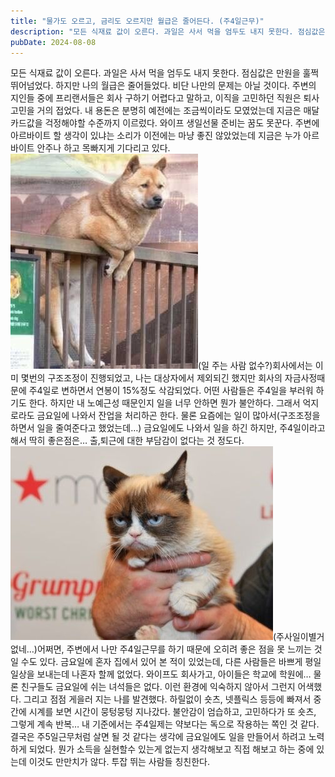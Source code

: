 ```yaml
---
title: "물가도 오르고, 금리도 오르지만 월급은 줄어든다. (주4일근무)"
description: "모든 식재료 값이 오른다. 과일은 사서 먹을 엄두도 내지 못한다. 점심값은 만원을 훌쩍 뛰어넘었다. 하지만 나의 월급은 줄어들었다.  비단 나만의 문제는 아닐 것이다. 주변의 지인들 중에 프리랜서들은 회사 구하기 어렵다고 말하고, 이직을 고민하던 직원은 퇴사고민을 거의 접었다. 내 용돈..."
pubDate: 2024-08-08
---
```


모든 식재료 값이 오른다. 과일은 사서 먹을 엄두도 내지 못한다. 점심값은 만원을 훌쩍 뛰어넘었다. 하지만 나의 월급은 줄어들었다.
비단 나만의 문제는 아닐 것이다. 주변의 지인들 중에 프리랜서들은 회사 구하기 어렵다고 말하고, 이직을 고민하던 직원은 퇴사고민을 거의 접었다. 내 용돈은 분명히 예전에는 조금씩이라도 모였었는데 지금은 매달 카드값을 걱정해야할 수준까지 이르렀다. 와이프 생일선물 준비는 꿈도 못꾼다. 주변에 아르바이트 할 생각이 있냐는 소리가 이전에는 마냥 좋진 않았었는데 지금은 누가 아르바이트 안주나 하고 목빠지게 기다리고 있다.
![(일 주는 사람 없수?)](/content/images/2024/08/_1007.jpg)(일 주는 사람 없수?)회사에서는 이미 몇번의 구조조정이 진행되었고, 나는 대상자에서 제외되긴 했지만 회사의 자금사정때문에 주4일로 변하면서 연봉이 15%정도 삭감되었다. 어떤 사람들은 주4일을 부러워 하기도 한다. 하지만 내 노예근성 때문인지 일을 너무 안하면 뭔가 불안하다. 그래서 억지로라도 금요일에 나와서 잔업을 처리하곤 한다. 물론 요즘에는 일이 많아서(구조조정을 하면서 일을 줄여준다고 했었는데…) 금요일에도 나와서 일을 하긴 하지만, 주4일이라고 해서 딱히 좋은점은… 출,퇴근에 대한 부담감이 없다는 것 정도다.
![(주사일이별거없네…)](/content/images/2024/08/SSI_20150904141702_V_99_20150904143604.jpg)(주사일이별거없네…)어쩌면, 주변에서 나만 주4일근무를 하기 때문에 오히려 좋은 점을 못 느끼는 것일 수도 있다. 금요일에 혼자 집에서 있어 본 적이 있었는데, 다른 사람들은 바쁘게 평일 일상을 보내는데 나혼자 할께 없었다. 와이프도 회사가고, 아이들은 학교에 학원에… 물론 친구들도 금요일에 쉬는 녀석들은 없다. 이런 환경에 익숙하지 않아서 그런지 어색했다. 그리고 점점 게을러 지는 나를 발견했다. 하릴없이 숏츠, 넷플릭스 등등에 빠져서 중간에 시계를 보면 시간이 뭉텅뭉텅 지나갔다. 불안감이 엄습하고, 고민하다가 또 숏츠, 그렇게 계속 반복…
내 기준에서는 주4일제는 약보다는 독으로 작용하는 쪽인 것 같다. 결국은 주5일근무처럼 살면 될 것 같다는 생각에 금요일에도 일을 만들어서 하려고 노력하게 되었다. 뭔가 소득을 실현할수 있는게 없는지 생각해보고 직접 해보고 하는 중에 있는데 이것도 만만치가 않다. 투잡 뛰는 사람들 칭친한다.
